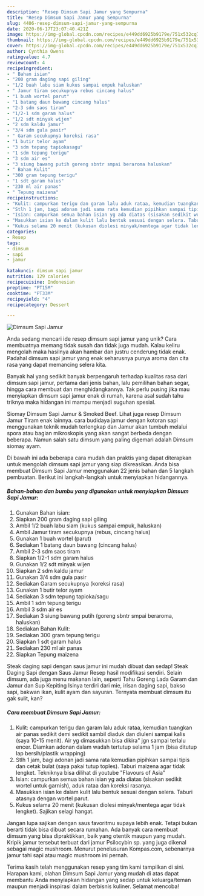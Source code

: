 ```yaml
---
description: "Resep Dimsum Sapi Jamur yang Sempurna"
title: "Resep Dimsum Sapi Jamur yang Sempurna"
slug: 4406-resep-dimsum-sapi-jamur-yang-sempurna
date: 2020-06-17T23:07:40.421Z
image: https://img-global.cpcdn.com/recipes/e449dd6925b9179e/751x532cq70/dimsum-sapi-jamur-foto-resep-utama.jpg
thumbnail: https://img-global.cpcdn.com/recipes/e449dd6925b9179e/751x532cq70/dimsum-sapi-jamur-foto-resep-utama.jpg
cover: https://img-global.cpcdn.com/recipes/e449dd6925b9179e/751x532cq70/dimsum-sapi-jamur-foto-resep-utama.jpg
author: Cynthia Owens
ratingvalue: 4.7
reviewcount: 4
recipeingredient:
- " Bahan isian"
- "200 gram daging sapi giling"
- "1/2 buah labu siam kukus sampai empuk haluskan"
- " Jamur tiram secukupnya rebus cincang halus"
- "1 buah wortel parut"
- "1 batang daun bawang cincang halus"
- "2-3 sdm saos tiram"
- "1/2-1 sdm garam halus"
- "1/2 sdt minyak wijen"
- "2 sdm kaldu jamur"
- "3/4 sdm gula pasir"
- " Garam secukupnya koreksi rasa"
- "1 butir telor ayam"
- "3 sdm tepung tapiokasagu"
- "1 sdm tepung terigu"
- "3 sdm air es"
- "3 siung bawang putih goreng sbntr smpai beraroma haluskan"
- " Bahan Kulit"
- "300 gram tepung terigu"
- "1 sdt garam halus"
- "230 ml air panas"
- " Tepung maizena"
recipeinstructions:
- "Kulit: campurkan terigu dan garam lalu aduk rataa, kemudian tuangkan air panas sedikit demi sedikit sambil diaduk dan diuleni sampai kalis (saya 10-15 menit). Air yg dimasukkan bisa dikira&#34; jgn sampai terlalu encer. Diamkan adonan dalam wadah tertutup selama 1 jam (bisa ditutup lap bersih/plastik wrapping)"
- "Stlh 1 jam, bagi adonan jadi sama rata kemudian pipihkan sampai tipis dan cetak bulat (saya pakai tutup toples). Taburi maizena agar tidak lengket. Tekniknya bisa dilihat di youtube &#34;Flavours of Asia&#34;"
- "Isian: campurkan semua bahan isian yg ada diatas (sisakan sedikit wortel untuk garnish), aduk rataa dan koreksi rasanya."
- "Masukkan isian ke dalam kulit lalu bentuk sesuai dengan selera. Taburi atasnya dengan wortel parut."
- "Kukus selama 20 menit (kukusan diolesi minyak/mentega agar tidak lengket). Sajikan selagi hangat."
categories:
- Resep
tags:
- dimsum
- sapi
- jamur

katakunci: dimsum sapi jamur 
nutrition: 129 calories
recipecuisine: Indonesian
preptime: "PT15M"
cooktime: "PT33M"
recipeyield: "4"
recipecategory: Dessert

---
```



![Dimsum Sapi Jamur](https://img-global.cpcdn.com/recipes/e449dd6925b9179e/751x532cq70/dimsum-sapi-jamur-foto-resep-utama.jpg)

Anda sedang mencari ide resep dimsum sapi jamur yang unik? Cara membuatnya memang tidak susah dan tidak juga mudah. Kalau keliru mengolah maka hasilnya akan hambar dan justru cenderung tidak enak. Padahal dimsum sapi jamur yang enak seharusnya punya aroma dan cita rasa yang dapat memancing selera kita.

Banyak hal yang sedikit banyak berpengaruh terhadap kualitas rasa dari dimsum sapi jamur, pertama dari jenis bahan, lalu pemilihan bahan segar, hingga cara membuat dan menghidangkannya. Tak perlu pusing jika mau menyiapkan dimsum sapi jamur enak di rumah, karena asal sudah tahu triknya maka hidangan ini mampu menjadi suguhan spesial.

Siomay Dimsum Sapi Jamur &amp; Smoked Beef. Lihat juga resep Dimsum Jamur Tiram enak lainnya. cara budidaya jamur dengan kotoran sapi menggunakan teknik mudah terlengkap dan Jamur akan tumbuh melalui spora atau bagian mikroskopis yang akan sangat berbeda dengan beberapa. Namun salah satu dimsum yang paling digemari adalah Dimsum siomay ayam.


Di bawah ini ada beberapa cara mudah dan praktis yang dapat diterapkan untuk mengolah dimsum sapi jamur yang siap dikreasikan. Anda bisa membuat Dimsum Sapi Jamur menggunakan 22 jenis bahan dan 5 langkah pembuatan. Berikut ini langkah-langkah untuk menyiapkan hidangannya.

<!--inarticleads1-->

##### Bahan-bahan dan bumbu yang digunakan untuk menyiapkan Dimsum Sapi Jamur:

1. Gunakan  Bahan isian:
1. Siapkan 200 gram daging sapi giling
1. Ambil 1/2 buah labu siam (kukus sampai empuk, haluskan)
1. Ambil  Jamur tiram secukupnya (rebus, cincang halus)
1. Gunakan 1 buah wortel (parut)
1. Sediakan 1 batang daun bawang (cincang halus)
1. Ambil 2-3 sdm saos tiram
1. Siapkan 1/2-1 sdm garam halus
1. Gunakan 1/2 sdt minyak wijen
1. Siapkan 2 sdm kaldu jamur
1. Gunakan 3/4 sdm gula pasir
1. Sediakan  Garam secukupnya (koreksi rasa)
1. Gunakan 1 butir telor ayam
1. Sediakan 3 sdm tepung tapioka/sagu
1. Ambil 1 sdm tepung terigu
1. Ambil 3 sdm air es
1. Sediakan 3 siung bawang putih (goreng sbntr smpai beraroma, haluskan)
1. Sediakan  Bahan Kulit:
1. Sediakan 300 gram tepung terigu
1. Siapkan 1 sdt garam halus
1. Sediakan 230 ml air panas
1. Siapkan  Tepung maizena


Steak daging sapi dengan saus jamur ini mudah dibuat dan sedap! Steak Daging Sapi dengan Saus Jamur Resep hasil modifikasi sendiri. Selain dimsum, ada juga menu makanan lain, seperti Tahu Goreng Lada Garam dan Jamur dan Sup Kepiting Isinya terdiri dari mie, irisan daging sapi, bakso sapi, bakwan ikan, kulit ayam dan sayuran. Ternyata membuat dimsum itu gak sulit, kan? 

<!--inarticleads2-->

##### Cara membuat Dimsum Sapi Jamur:

1. Kulit: campurkan terigu dan garam lalu aduk rataa, kemudian tuangkan air panas sedikit demi sedikit sambil diaduk dan diuleni sampai kalis (saya 10-15 menit). Air yg dimasukkan bisa dikira&#34; jgn sampai terlalu encer. Diamkan adonan dalam wadah tertutup selama 1 jam (bisa ditutup lap bersih/plastik wrapping)
1. Stlh 1 jam, bagi adonan jadi sama rata kemudian pipihkan sampai tipis dan cetak bulat (saya pakai tutup toples). Taburi maizena agar tidak lengket. Tekniknya bisa dilihat di youtube &#34;Flavours of Asia&#34;
1. Isian: campurkan semua bahan isian yg ada diatas (sisakan sedikit wortel untuk garnish), aduk rataa dan koreksi rasanya.
1. Masukkan isian ke dalam kulit lalu bentuk sesuai dengan selera. Taburi atasnya dengan wortel parut.
1. Kukus selama 20 menit (kukusan diolesi minyak/mentega agar tidak lengket). Sajikan selagi hangat.


Jangan lupa sajikan dengan saus favoritmu supaya lebih enak. Tetapi bukan berarti tidak bisa dibuat secara rumahan. Ada banyak cara membuat dimsum yang bisa dipraktikkan, baik yang otentik maupun yang mudah. Kripik jamur tersebut terbuat dari jamur Psilocybin sp. yang juga dikenal sebagai magic mushroom. Menurut penelusuran Kompas.com, sebenarnya jamur tahi sapi atau magic mushroom ini pernah. 

Terima kasih telah menggunakan resep yang tim kami tampilkan di sini. Harapan kami, olahan Dimsum Sapi Jamur yang mudah di atas dapat membantu Anda menyiapkan hidangan yang sedap untuk keluarga/teman maupun menjadi inspirasi dalam berbisnis kuliner. Selamat mencoba!
